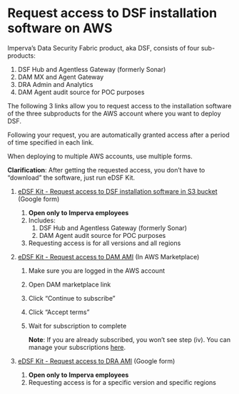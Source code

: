 # Request access to DSF installation software on AWS

Imperva’s Data Security Fabric product, aka DSF, consists of four sub-products:
1. DSF Hub and Agentless Gateway (formerly Sonar)
2. DAM MX and Agent Gateway 
3. DRA Admin and Analytics 
4. DAM Agent audit source for POC purposes

The following 3 links allow you to request access to the installation software of the three subproducts for the AWS account where you want to deploy DSF.

Following your request, you are automatically granted access after a period of time specified in each link.

When deploying to multiple AWS accounts, use multiple forms.

**Clarification**: After getting the requested access, you don’t have to “download” the software, just run eDSF Kit.

1. [eDSF Kit - Request access to DSF installation software in S3 bucket](https://forms.gle/6DY6vgEgm91XAA7PA) (Google form)
   1. **Open only to Imperva employees**
   2. Includes:
      1. DSF Hub and Agentless Gateway (formerly Sonar)
      2. DAM Agent audit source for POC purposes 
   3. Requesting access is for all versions and all regions

2. [eDSF Kit - Request access to DAM AMI](https://aws.amazon.com/marketplace/pp/prodview-3wa5bmj5ol4g4) (In AWS Marketplace)
   1. Make sure you are logged in the AWS account 
   2. Open DAM marketplace link 
   3. Click “Continue to subscribe” 
   4. Click “Accept terms” 
   5. Wait for subscription to complete
   
      **Note**: If you are already subscribed, you won’t see step (iv). You can manage your subscriptions [here](https://us-east-1.console.aws.amazon.com/marketplace/home#/subscriptions).

3. [eDSF Kit - Request access to DRA AMI](https://forms.gle/4pinYVzGt39bU74d8) (Google form)
   1. **Open only to Imperva employees**
   2. Requesting access is for a specific version and specific regions

